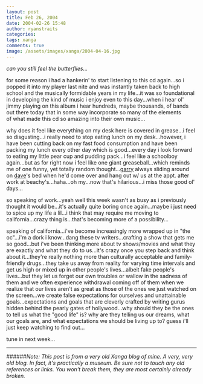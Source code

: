 ```yaml
---
layout: post
title: Feb 26, 2004
date: 2004-02-26 15:48
author: ryanstraits
categories:
tags: xanga
comments: true
image: /assets/images/xanga/2004-04-16.jpg
---
```

<em>can you still feel the butterflies...</em>

<!-- break -->

for some reason i had a hankerin' to start listening to this cd again...so i popped it into my player last nite and was instantly taken back to high school and the musically formidable years in my life...it was so foundational in developing the kind of music i enjoy even to this day...when i hear ol' jimmy playing on this album i hear hundreds, maybe thousands, of bands out there today that in some way incorporate so many of the elements of what made this cd so amazing into their own music...

why does it feel like everything on my desk here is covered in grease...i feel so disgusting...i really need to stop eating lunch on my desk...however, i have been cutting back on my fast food consumption and have been packing my lunch every other day which is good...every day i look forward to eating my little pear cup and pudding pack...i feel like a schoolboy again...but as for right now i feel like one giant greaseball...which reminds me of one funny, yet totally random thought...<a href="http://www.xanga.com/midstar" target="_blank">garry</a> always sliding around on <a href="http://www.xanga.com/dreamerswell" target="_blank">dave</a>'s bed when he'd come over and hang out w/ us at the appt. after work at beachy's...haha...oh my...now that's hilarious...i miss those good ol' days...

so speaking of work...yeah well this week wasn't as busy as i previously thought it would be...it's actually quite boring once again...maybe i just need to spice up my life a lil...i think that may require me moving to california...crazy thing is...that's becoming more of a possibility...

speaking of california...i've become increasingly more wrapped up in "the oc"...i'm a dork i know...dang these tv writers...crafting a show that gets me so good...but i've been thinking more about tv shows/movies and what they are exactly and what they do to us...it's crazy once you step back and think about it...they're really nothing more than culturally acceptable and family-friendly drugs...they take us away from reality for varying time intervals and get us high or mixed up in other people's lives...albeit fake people's lives...but they let us forget our own troubles or wallow in the sadness of them and we often experience withdrawal coming off of them when we realize that our lives aren't as great as those of the ones we just watched on the screen...we create false expectations for ourselves and unattainable goals...expectations and goals that are cleverly crafted by writing gurus hidden behind the pearly gates of hollywood...why should they be the ones to tell us what the "good life" is? why are they telling us our dreams, what our goals are, and what expectations we should be living up to? guess i'll just keep watching to find out...

tune in next week...

---

######*Note: This post is from a very old Xanga blog of mine. A very, very old blog. In fact, it's practically a museum. Be sure not to touch any old references or links. You won't break them, they are most certainly already broken.*